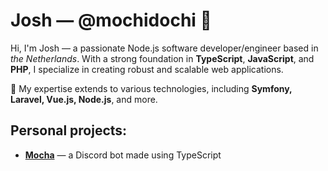 # Josh &mdash; @mochidochi 📌

Hi, I'm Josh &mdash; a passionate Node.js software developer/engineer based in _the Netherlands_. 
With a strong foundation in **TypeScript**, **JavaScript**, and **PHP**, I specialize in creating robust and scalable web applications. 

🌱 My expertise extends to various technologies, including **Symfony, Laravel, Vue.js, Node.js**, and more.

## Personal projects:

- **[Mocha](https://github.com/mochidochi/Chocolate)** &mdash; a Discord bot made using TypeScript
